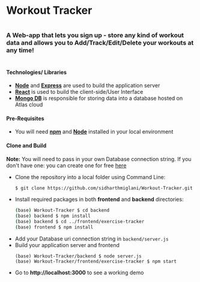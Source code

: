 # Workout Tracker
#
### A Web-app that lets you sign up - store any kind of workout data and allows you to Add/Track/Edit/Delete your workouts at any time!
#
#
#### Technologies/ Libraries 
* [**Node**](https://www.nodejs.org) and [**Express**](https://expressjs.com/) are used to build the application server
* [**React**](https://reactjs.org) is used to build the client-side/User Interface 
* [**Mongo DB**](https://www.mongodb.com/cloud/atlas) is responsible for storing data into a database hosted on Atlas cloud 

#### Pre-Requisites
* You will need [**npm**](https://www.npmjs.com/get-npm) and [**Node**](https://www.nodejs.org) installed in your local environment 

#### Clone and Build
**Note:** You will need to pass in your own Database connection string. If you don't have one: you can create one for free [here](https://www.mongodb.com/cloud/atlas) 
* Clone the repository into a local folder using Command Line:
    ```bash
    $ git clone https://github.com/sidharthmiglani/Workout-Tracker.git
    ```
* Install required packages in both **frontend** and **backend** directories:
    ```bash
    (base) Workout-Tracker $ cd backend 
    (base) backend $ npm install
    (base) backend $ cd ../frontend/exercise-tracker
    (base) frontend $ npm install
    ```
* Add your Database uri connection string in ```backend/server.js```
* Build your application server and frontend
    ```
    (base) Workout-Tracker/backend $ node server.js
    (base) Workout-Tracker/frontend/exercise-tracker $ npm start
    ```
* Go to **http://localhost:3000** to see a working demo
    
